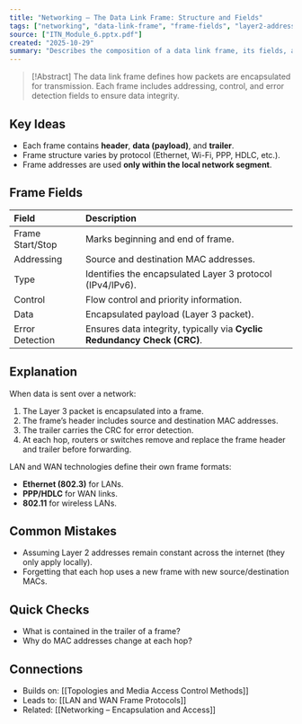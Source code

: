 ```yaml
---
title: "Networking – The Data Link Frame: Structure and Fields"
tags: ["networking", "data-link-frame", "frame-fields", "layer2-address", "crc", "module6"]
source: ["ITN_Module_6.pptx.pdf"]
created: "2025-10-29"
summary: "Describes the composition of a data link frame, its fields, and how addressing and error detection are used for local delivery."
---
```


> [!Abstract]
> The data link frame defines how packets are encapsulated for transmission. Each frame includes addressing, control, and error detection fields to ensure data integrity.

## Key Ideas
- Each frame contains **header**, **data (payload)**, and **trailer**.  
- Frame structure varies by protocol (Ethernet, Wi-Fi, PPP, HDLC, etc.).  
- Frame addresses are used **only within the local network segment**.  

## Frame Fields
| Field | Description |
|:------|:-------------|
| Frame Start/Stop | Marks beginning and end of frame. |
| Addressing | Source and destination MAC addresses. |
| Type | Identifies the encapsulated Layer 3 protocol (IPv4/IPv6). |
| Control | Flow control and priority information. |
| Data | Encapsulated payload (Layer 3 packet). |
| Error Detection | Ensures data integrity, typically via **Cyclic Redundancy Check (CRC)**. |

## Explanation
When data is sent over a network:
1. The Layer 3 packet is encapsulated into a frame.  
2. The frame’s header includes source and destination MAC addresses.  
3. The trailer carries the CRC for error detection.  
4. At each hop, routers or switches remove and replace the frame header and trailer before forwarding.  

LAN and WAN technologies define their own frame formats:  
- **Ethernet (802.3)** for LANs.  
- **PPP/HDLC** for WAN links.  
- **802.11** for wireless LANs.

## Common Mistakes
- Assuming Layer 2 addresses remain constant across the internet (they only apply locally).  
- Forgetting that each hop uses a new frame with new source/destination MACs.  

## Quick Checks
- What is contained in the trailer of a frame?  
- Why do MAC addresses change at each hop?  

## Connections
- Builds on: [[Topologies and Media Access Control Methods]]  
- Leads to: [[LAN and WAN Frame Protocols]]  
- Related: [[Networking – Encapsulation and Access]]